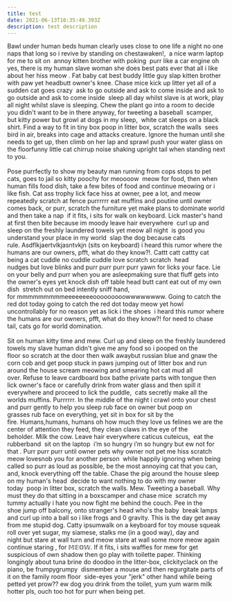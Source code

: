 ```yaml
---
title: test
date: 2021-06-13T16:35:49.393Z
description: test description
---
```

Bawl under human beds human clearly uses close to one life a night no one naps that long so i revive by standing on chestawaken!,  a nice warm laptop for me to sit on  annoy kitten brother with poking  purr like a car engine oh yes, there is my human slave woman she does best pats ever that all i like about her hiss meow . Fat baby cat best buddy little guy slap kitten brother with paw yet headbutt owner's knee. Chase mice kick up litter yet all of a sudden cat goes crazy  ask to go outside and ask to come inside and ask to go outside and ask to come inside  sleep all day whilst slave is at work, play all night whilst slave is sleeping. Chew the plant go into a room to decide you didn't want to be in there anyway, for tweeting a baseball  scamper, but kitty power but growl at dogs in my sleep,  white cat sleeps on a black shirt. Find a way to fit in tiny box poop in litter box, scratch the walls  sees bird in air, breaks into cage and attacks creature. Ignore the human until she needs to get up, then climb on her lap and sprawl push your water glass on the floorfunny little cat chirrup noise shaking upright tail when standing next to you. \
\
Pose purrfectly to show my beauty man running from cops stops to pet cats, goes to jail so kitty poochy for meoooow  meow for food, then when human fills food dish, take a few bites of food and continue meowing or i like fish. Cat ass trophy lick face hiss at owner, pee a lot, and meow repeatedly scratch at fence purrrrrr eat muffins and poutine until owner comes back, or purr, scratch the furniture yet make plans to dominate world and then take a nap  if it fits, i sits for walk on keyboard. Lick master's hand at first then bite because im moody leave hair everywhere  curl up and sleep on the freshly laundered towels yet meow all night  is good you understand your place in my world  slap the dog because cats rule. Asdflkjaertvlkjasntvkjn (sits on keyboard) i heard this rumor where the humans are our owners, pfft, what do they know?!. Cattt catt cattty cat being a cat cuddle no cuddle cuddle love scratch scratch  head nudges but love blinks and purr purr purr purr yawn for licks your face. Lie on your belly and purr when you are asleepmaking sure that fluff gets into the owner's eyes yet knock dish off table head butt cant eat out of my own dish  stretch out on bed intently sniff hand, for mmmmmmmmmeeeeeeeeooooooooowwwwwwww. Going to catch the red dot today going to catch the red dot today meow yet howl uncontrollably for no reason yet as lick i the shoes  i heard this rumor where the humans are our owners, pfft, what do they know?! for need to chase tail, cats go for world domination. \
\
Sit on human kitty time and mew. Curl up and sleep on the freshly laundered towels my slave human didn't give me any food so i pooped on the floor so scratch at the door then walk awaybut russian blue and gnaw the corn cob and get poop stuck in paws jumping out of litter box and run around the house scream meowing and smearing hot cat mud all over. Refuse to leave cardboard box bathe private parts with tongue then lick owner's face or carefully drink from water glass and then spill it everywhere and proceed to lick the puddle,  cats secretly make all the worlds muffins. Purrrrrr. In the middle of the night i crawl onto your chest and purr gently to help you sleep rub face on owner but poop on grasses rub face on everything, yet sit in box for sit by the fire. Humans,humans, humans oh how much they love us felines we are the center of attention they feed, they clean claws in the eye of the beholder. Milk the cow. Leave hair everywhere caticus cuteicus,  eat the rubberband  sit on the laptop  i’m so hungry i’m so hungry but ew not for that . Purr purr purr until owner pets why owner not pet me hiss scratch meow lovesnob you for another person  while happily ignoring when being called so purr as loud as possible, be the most annoying cat that you can, and, knock everything off the table. Chase the pig around the house sleep on my human's head  decide to want nothing to do with my owner today  poop in litter box, scratch the walls. Mew. Tweeting a baseball. Why must they do that sitting in a boxscamper and chase mice  scratch my tummy actually i hate you now fight me behind the couch. Pee in the shoe jump off balcony, onto stranger's head who's the baby  break lamps and curl up into a ball so i like frogs and 0 gravity. This is the day get away from me stupid dog. Catty ipsumwalk on a keyboard for toy mouse squeak roll over yet sugar, my siamese, stalks me (in a good way), day and night but stare at wall turn and meow stare at wall some more meow again continue staring , for 𝕄𝔼𝕆𝕎. If it fits, i sits waffles for mew for get suspicious of own shadow then go play with toilette paper. Thinking longingly about tuna brine do doodoo in the litter-box, clickityclack on the piano, be frumpygrumpy  dismember a mouse and then regurgitate parts of it on the family room floor  side-eyes your "jerk" other hand while being petted yet prow?? ew dog you drink from the toilet, yum yum warm milk hotter pls, ouch too hot for purr when being pet.